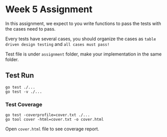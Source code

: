 # Week 5 Assignment

In this assignment, we expect to you write functions to pass the tests with the cases need to pass.

Every tests have several cases, you should organize the cases as `table driven design testing` and `all cases must pass!`

Test file is under `assignment` folder, make your implementation in the same folder.

## Test Run
```
go test ./...
go test -v ./...
```

### Test Coverage
```
go test -coverprofile=cover.txt ./...
go tool cover -html=cover.txt -o cover.html
```
Open `cover.html` file to see coverage report.

